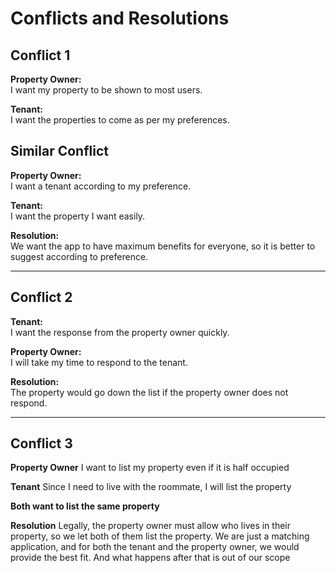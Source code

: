 # Conflicts and Resolutions

## Conflict 1
**Property Owner:**  
I want my property to be shown to most users.  

**Tenant:**  
I want the properties to come as per my preferences.  

## Similar Conflict

**Property Owner:**  
I want a tenant according to my preference.  

**Tenant:**  
I want the property I want easily.

**Resolution:**  
We want the app to have maximum benefits for everyone, so it is better to suggest according to preference.  

---

## Conflict 2
**Tenant:**  
I want the response from the property owner quickly.  

**Property Owner:**  
I will take my time to respond to the tenant.  

**Resolution:**  
The property would go down the list if the property owner does not respond.  

---

## Conflict 3

**Property Owner**
I want to list my property even if it is half occupied

**Tenant**
Since I need to live with the roommate, I will list the property

**Both want to list the same property**

**Resolution**
Legally, the property owner must allow who lives in their property, so we let both of them list the property. We are just a matching application, and for both the tenant and the property owner, we would provide the best fit. And what happens after that is out of our scope

